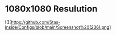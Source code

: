 # 1080x1080 Resulution

!()[https://github.com/Stas-inside/Configs/blob/main/Screenshot%20(236).png]
